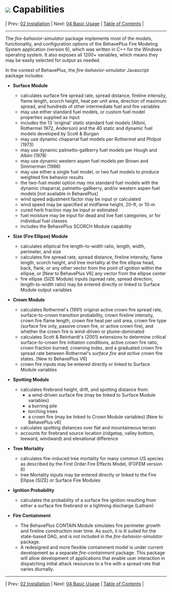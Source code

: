 #  ![](favicon.png) Capabilities

| Prev: [02 Installation](./02_Installation.md) | Next: [04 Basic Usage](./04_BasicUsage.md) | [Table of Contents](../README.md) |

---

The *fire-behavior-simulator* package implements most of the models, functionality, and configuration options of the BehavePlus Fire Modeling System application (version 6), which was written in C++ for the Windows operating system.  It also exposes all 1200+ variables, which means they may be easily selected for output as needed.

In the context of BehavePlus, the *fire-behavior-simulator* Javascript package includes:

- **Surface Module**
  - calculates surface fire spread rate, spread distance, fireline intensity, flame length, scorch height, heat per unit area, direction of maximum spread, and hundreds of other intermediate fuel and fire variables
  - may use either standard fuel models, or custom fuel model properties supplied as input
  - includes the 13 'original' static standard fuel models (Albini, Rothermel 1972, Anderson) and the 40 static and dynamic fuel models developed by Scott & Burgan
  - may use dynamic chaparral fuel models per Rothermel and Philpot (1973)
  - may use dynamic palmetto-gallberry fuel models per  Hough and Albini (1978)
  - may use dynamic western aspen fuel models per Brown and Simmerman (1986)
  - may use either a single fuel model, or two fuel models to produce weighted fire behavior results
  - the two-fuel model option may mix standard fuel models with the dynamic chaparral, palmetto-gallberry, and/or western aspen fuel models [not available in BehavePlus]
  - wind speed adjustment factor may be input or calculated
  - wind speed may be specified at midflame height, 20-ft, or 10-m
  - cured herb fraction may be input or estimated
  - fuel moisture may be input for dead and live fuel categories, or for individual fuel classes
  - includes the BehavePlus SCORCH Module capability

- **Size (Fire Ellipse) Module**
  - calculates elliptical fire length-to-width ratio, length, width, perimeter, and size
  - calculates fire spread rate, spread distance, fireline intensity, flame length, scorch height, and tree mortality at the fire ellipse head, back, flank, or any other vector from the point of ignition within the ellipse, or [New to BehavePlus V6] any vector from the ellipse center
  - fire ellipse (SIZE Module) inputs (spread rate, spread direction, length-to-width ratio) may be entered directly or linked to Surface Module output variables

- **Crown Module**
  - calculates Rothermel's (1991) original active crown fire spread rate, surface-to-crown transition probability, crown fireline intensity, crown fire flame length, crown fire heat per unit area, crown fire type (surface fire only, passive crown fire, or active crown fire), and whether the crown fire is wind-driven or plume-dominated
  - calculates Scott & Reinhardt's (2001) extensions to determine critical surface-to-crown fire initiation conditions, active crown fire ratio, crown fraction burned, crowning index, and a graduated crown fire spread rate between Rothermel's *surface fire* and *active crown* fire states. [New to BehavePlus V6]
  - crown fire inputs may be entered directly or linked to Surface Module variables

- **Spotting Module**
  - calculates firebrand height, drift, and spotting distance from:
    - a wind-driven surface fire (may be linked to Surface Module variables)
    - a burning pile
    - torching trees
    - a crown fire (may be linked to Crown Module variables) [New to BehavePlus v6]
  - calculates spotting distances over flat and mountaineous terrain
  - accounts for firebrand source location (ridgetop, valley bottom, leeward, windward) and elevational difference

- **Tree Mortality**
  - calculates fire-induced tree mortality for many common US species as described by the First Order Fire Effects Model, (FOFEM version 6)
  - tree Mortality inputs may be entered directly or linked to the Fire Ellipse (SIZE) or Surface Fire Modules

- **Ignition Probability**
  - calculates the probability of a surface fire ignition resulting from either a surface fire firebrand or a lightning discharge (Latham)

- **Fire Containment**
  - The BehavePlus CONTAIN Module simulates fire perimeter growth and fireline construction over time.  As such, it is ill suited for the state-based DAG, and is not included in the *fire-behavior-simulator* package.
  - A redesigned and more flexible containment model is under current development as a separate *fire-containment* package.  This package will allow development of applications that enable user interaction in dispatching initial attack resources to a fire with a spread rate that varies diurnally.

---

| Prev: [02 Installation](./02_Installation.md) | Next: [04 Basic Usage](./04_BasicUsage.md) | [Table of Contents](../README.md) |
